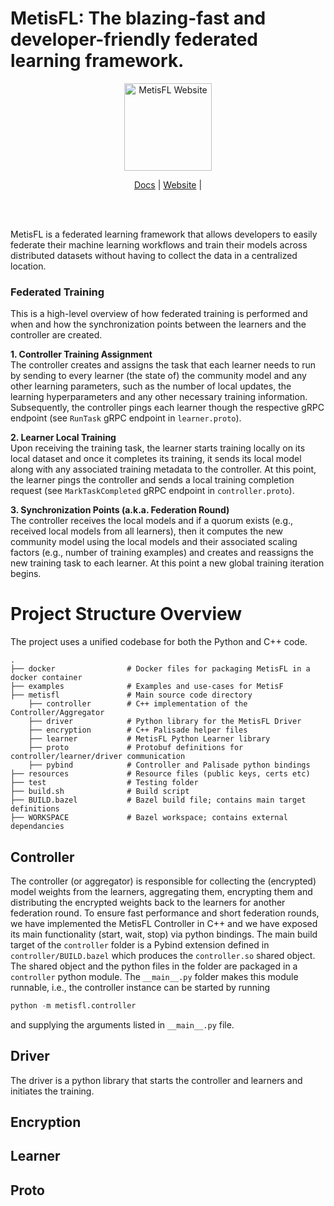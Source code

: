 # MetisFL: The blazing-fast and developer-friendly federated learning framework.

<p align="center">
  <a href="https://docs.nevron.ai/">
    <img src="https://media.licdn.com/dms/image/D560BAQHdJnF1NuU9MA/company-logo_100_100/0/1685136419242?e=1695254400&v=beta&t=UJWrwf5yOITFfm2e0pRUlqVk5ja47ZXZoYMlz8x3k2A" width="140px" alt="MetisFL Website" />
  </a>
</p>

<p align="center">
<a href="https://docs.nevron.ai">Docs</a> |    
<a href="https://nevron.ai/">Website</a> |

[//]: # (<a href="">Slack</a>)
<br /><br />
</p>

MetisFL is a federated learning framework that allows developers to easily federate their machine learning workflows and train their models across distributed datasets without having to collect the data in a centralized location. 

### Federated Training

This is a high-level overview of how federated training is performed and when and how the synchronization points between
the learners and the controller are created.

**1. Controller Training Assignment**\
The controller creates and assigns the task that each learner needs to run by sending to every learner (the state of)
the community model and any other learning parameters, such as the number of local updates, the learning hyperparameters
and any other necessary training information. Subsequently, the controller pings each learner though the respective gRPC
endpoint (see `RunTask` gRPC endpoint in `learner.proto`). 

**2. Learner Local Training** \
Upon receiving the training task, the learner starts training locally on its local dataset and once it completes its
training, it sends its local model along with any associated training metadata to the controller. At this point, the 
learner pings the controller and sends a local training completion request (see `MarkTaskCompleted` gRPC endpoint in `controller.proto`).

**3. Synchronization Points (a.k.a. Federation Round)** \
The controller receives the local models and if a quorum exists (e.g., received local models from all learners), then it
computes the new community model using the local models and their associated scaling factors
(e.g., number of training examples) and creates and reassigns the new training task to each learner. At this point a new
global training iteration begins. 
   


# Project Structure Overview
The project uses a unified codebase for both the Python and C++ code. 

    .
    ├── docker                # Docker files for packaging MetisFL in a docker container       
    ├── examples              # Examples and use-cases for MetisF
    ├── metisfl               # Main source code directory
        ├── controller        # C++ implementation of the Controller/Aggregator
        ├── driver            # Python library for the MetisFL Driver
        ├── encryption        # C++ Palisade helper files
        ├── learner           # MetisFL Python Learner library 
        ├── proto             # Protobuf definitions for controller/learner/driver communication
        ├── pybind            # Controller and Palisade python bindings 
    ├── resources             # Resource files (public keys, certs etc)
    ├── test                  # Testing folder
    ├── build.sh              # Build script 
    ├── BUILD.bazel           # Bazel build file; contains main target definitions
    ├── WORKSPACE             # Bazel workspace; contains external dependancies

## Controller 
The controller (or aggregator) is responsible for collecting the (encrypted) model weights from the learners, aggregating them, encrypting them and distributing the encrypted weights back to the learners for another federation round. To ensure fast performance and short federation rounds, we have implemented the MetisFL Controller in C++ and we have exposed its main functionality (start, wait, stop) via python bindings. The main build target of the `controller` folder is a Pybind extension defined in `controller/BUILD.bazel` which produces the `controller.so` shared object. The shared object and the python files in the folder are packaged in a `controller` python module. The `__main__.py` folder makes this module runnable, i.e., the controller instance can be started by running 

```Python
python -m metisfl.controller
``` 

and supplying the arguments listed in `__main__.py` file.

## Driver
The driver is a python library that starts the controller and learners and initiates the training. 

## Encryption 

## Learner 

## Proto 
